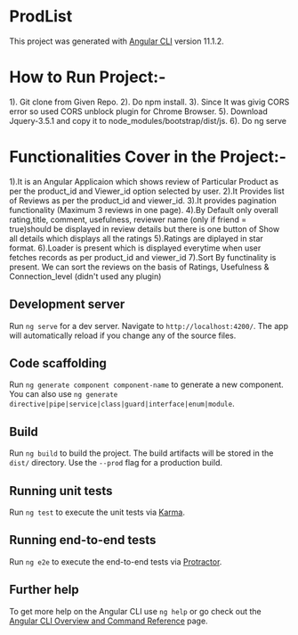 # ProdList

This project was generated with [Angular CLI](https://github.com/angular/angular-cli) version 11.1.2.

# How to Run Project:-
1). Git clone from Given Repo.
2). Do npm install.
3). Since It was givig CORS error so used CORS unblock plugin for Chrome Browser.
5). Download Jquery-3.5.1 and copy it to node_modules/bootstrap/dist/js.
6). Do ng serve

# Functionalities Cover in the Project:- 

1).It is an Angular Applicaion which shows review of Particular Product as per the product_id and Viewer_id option selected by user.
2).It Provides list of Reviews as per the product_id and viewer_id.
3).It provides pagination functionality (Maximum 3 reviews in one page).
4).By Default only overall rating,title, comment, usefulness, reviewer name (only if friend = true)should be displayed in review details but there is one button of Show all details which displays all the ratings
5).Ratings are diplayed in star format.
6).Loader is present which is displayed everytime when user fetches records as per product_id and viewer_id
7).Sort By functinality is present. We can sort the reviews on the basis of Ratings, Usefulness & Connection_level (didn't used any plugin)




## Development server

Run `ng serve` for a dev server. Navigate to `http://localhost:4200/`. The app will automatically reload if you change any of the source files.

## Code scaffolding

Run `ng generate component component-name` to generate a new component. You can also use `ng generate directive|pipe|service|class|guard|interface|enum|module`.

## Build

Run `ng build` to build the project. The build artifacts will be stored in the `dist/` directory. Use the `--prod` flag for a production build.

## Running unit tests

Run `ng test` to execute the unit tests via [Karma](https://karma-runner.github.io).

## Running end-to-end tests

Run `ng e2e` to execute the end-to-end tests via [Protractor](http://www.protractortest.org/).

## Further help

To get more help on the Angular CLI use `ng help` or go check out the [Angular CLI Overview and Command Reference](https://angular.io/cli) page.
